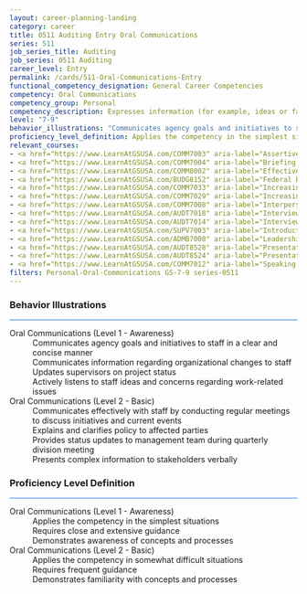 ```yaml
---
layout: career-planning-landing
category: career
title: 0511 Auditing Entry Oral Communications
series: 511
job_series_title: Auditing
job_series: 0511 Auditing
career_level: Entry
permalink: /cards/511-Oral-Communications-Entry
functional_competency_designation: General Career Competencies
competency: Oral Communications
competency_group: Personal
competency_description: Expresses information (for example, ideas or facts) to individuals or groups effectively, taking into account the audience and nature of the information (for example, technical, sensitive, controversial); makes clear and convincing oral presentations; listens to others, attends to nonverbal cues, and responds appropriately.
level: "7-9"
behavior_illustrations: "Communicates agency goals and initiatives to staff in a clear and concise manner ? Communicates information regarding organizational changes to staff ? Updates supervisors on project status ? Actively listens to staff ideas and concerns regarding work-related issues ? Communicates effectively with staff by conducting regular meetings to discuss initiatives and current events ? Explains and clarifies policy to affected parties ? Provides status updates to management team during quarterly division meeting ? Presents complex information to stakeholders verbally"
proficiency_level_definition: Applies the competency in the simplest situations ? Requires close and extensive guidance ? Demonstrates awareness of concepts and processes ? Applies the competency in somewhat difficult situations ? Requires frequent guidance ? Demonstrates familiarity with concepts and processes 
relevant_courses: 
- <a href="https://www.LearnAtGSUSA.com/COMM7003" aria-label="Assertiveness Skills (COMM7001), GSU - https://www.LearnAtGSUSA.com/COMM7003">Assertiveness Skills (COMM7001), GSU</a>
- <a href="https://www.LearnAtGSUSA.com/COMM7004" aria-label="Briefing Techniques (COMM7002), GSU - https://www.LearnAtGSUSA.com/COMM7004">Briefing Techniques (COMM7002), GSU</a>
- <a href="https://www.LearnAtGSUSA.com/COMM8002" aria-label="Effective Communications with Customers (COMM8000), GSU - https://www.LearnAtGSUSA.com/COMM8002">Effective Communications with Customers (COMM8000), GSU</a>
- <a href="https://www.LearnAtGSUSA.com/BUDG8152" aria-label="Federal Budget Analysis Using Microsoft Excel (BUDG8150), GSU - https://www.LearnAtGSUSA.com/BUDG8152">Federal Budget Analysis Using Microsoft Excel (BUDG8150), GSU</a>
- <a href="https://www.LearnAtGSUSA.com/COMM7033" aria-label="Increasing Personal Effectiveness (COMM7027), GSU - https://www.LearnAtGSUSA.com/COMM7033">Increasing Personal Effectiveness (COMM7027), GSU</a>
- <a href="https://www.LearnAtGSUSA.com/COMM7029" aria-label="Increasing Personal Effectiveness (COMM7027), GSU - https://www.LearnAtGSUSA.com/COMM7029">Increasing Personal Effectiveness (COMM7027), GSU</a>
- <a href="https://www.LearnAtGSUSA.com/COMM7008" aria-label="Interpersonal Communications (COMM7006), GSU - https://www.LearnAtGSUSA.com/COMM7008">Interpersonal Communications (COMM7006), GSU</a>
- <a href="https://www.LearnAtGSUSA.com/AUDT7018" aria-label="Interviewing Techniques for Auditors (AUDT7012), GSU - https://www.LearnAtGSUSA.com/AUDT7018">Interviewing Techniques for Auditors (AUDT7012), GSU</a>
- <a href="https://www.LearnAtGSUSA.com/AUDT7014" aria-label="Interviewing Techniques for Auditors (AUDT7012), GSU - https://www.LearnAtGSUSA.com/AUDT7014">Interviewing Techniques for Auditors (AUDT7012), GSU</a>
- <a href="https://www.LearnAtGSUSA.com/SUPV7003" aria-label="Introduction to Supervision (SUPV7001), GSU - https://www.LearnAtGSUSA.com/SUPV7003">Introduction to Supervision (SUPV7001), GSU</a>
- <a href="https://www.LearnAtGSUSA.com/ADMB7008" aria-label="Leadership Skills for Non-Supervisors (ADMB7006), GSU - https://www.LearnAtGSUSA.com/ADMB7008">Leadership Skills for Non-Supervisors (ADMB7006), GSU</a>
- <a href="https://www.LearnAtGSUSA.com/AUDT8528" aria-label="Presentation and Briefing Skills for Auditors (AUDT8522), GSU - https://www.LearnAtGSUSA.com/AUDT8528">Presentation and Briefing Skills for Auditors (AUDT8522), GSU</a>
- <a href="https://www.LearnAtGSUSA.com/AUDT8524" aria-label="Presentation and Briefing Skills for Auditors (AUDT8522), GSU - https://www.LearnAtGSUSA.com/AUDT8524">Presentation and Briefing Skills for Auditors (AUDT8522), GSU</a>
- <a href="https://www.LearnAtGSUSA.com/COMM7012" aria-label="Speaking with Confidence (COMM7010), GSU - https://www.LearnAtGSUSA.com/COMM7012">Speaking with Confidence (COMM7010), GSU</a>
filters: Personal-Oral-Communications GS-7-9 series-0511
---
```


<div class="desktop:grid-col-6 margin-y-3">
  <div class="border-top-2 bg-white padding-3 shadow-5 height-full members-hover border-1px button-border border-top-blue radius-lg card-text-color">
    <h3>Behavior Illustrations</h3>
    <hr style="background-color: #1b74e0 !important;"/>
    <dl class="text-base card-content-color"><dt>Oral Communications (Level 1 - Awareness)</dt><dd>Communicates agency goals and initiatives to staff in a clear and concise manner </dd><dd> Communicates information regarding organizational changes to staff </dd><dd> Updates supervisors on project status </dd><dd> Actively listens to staff ideas and concerns regarding work-related issues</dd><dt>Oral Communications (Level 2 - Basic)</dt><dd>Communicates effectively with staff by conducting regular meetings to discuss initiatives and current events </dd><dd> Explains and clarifies policy to affected parties </dd><dd> Provides status updates to management team during quarterly division meeting </dd><dd> Presents complex information to stakeholders verbally</dd></dl>
  </div>
</div>
<div class="desktop:grid-col-6 margin-y-3">
  <div class="border-top-2 bg-white padding-3 shadow-5 height-full members-hover border-1px button-border border-top-blue radius-lg card-text-color">
    <h3>Proficiency Level Definition</h3>
     <hr style="background-color: #1b74e0 !important;"/>
    <dl class="text-base card-content-color"><dt>Oral Communications (Level 1 - Awareness)</dt><dd>Applies the competency in the simplest situations </dd><dd> Requires close and extensive guidance </dd><dd> Demonstrates awareness of concepts and processes</dd><dt>Oral Communications (Level 2 - Basic)</dt><dd>Applies the competency in somewhat difficult situations </dd><dd> Requires frequent guidance </dd><dd> Demonstrates familiarity with concepts and processes </dd></dl>
  </div>
</div>